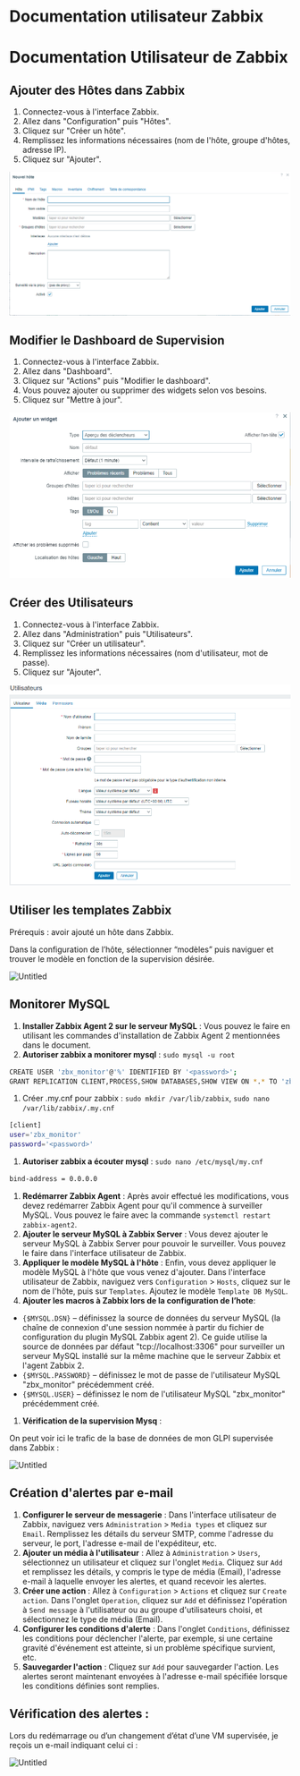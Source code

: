 # Documentation utilisateur Zabbix

# Documentation Utilisateur de Zabbix

## Ajouter des Hôtes dans Zabbix

1. Connectez-vous à l'interface Zabbix.
2. Allez dans "Configuration" puis "Hôtes".
3. Cliquez sur "Créer un hôte".
4. Remplissez les informations nécessaires (nom de l'hôte, groupe d'hôtes, adresse IP).
5. Cliquez sur "Ajouter". 

![Untitled](Documentation%20utilisateur%20Zabbix%20d20ff06ebcc241e5b5304995f6076fd5/Untitled.png)

## Modifier le Dashboard de Supervision

1. Connectez-vous à l'interface Zabbix.
2. Allez dans "Dashboard".
3. Cliquez sur "Actions" puis "Modifier le dashboard".
4. Vous pouvez ajouter ou supprimer des widgets selon vos besoins.
5. Cliquez sur "Mettre à jour".

![Untitled](Documentation%20utilisateur%20Zabbix%20d20ff06ebcc241e5b5304995f6076fd5/Untitled%201.png)

## Créer des Utilisateurs

1. Connectez-vous à l'interface Zabbix.
2. Allez dans "Administration" puis "Utilisateurs".
3. Cliquez sur "Créer un utilisateur".
4. Remplissez les informations nécessaires (nom d'utilisateur, mot de passe).
5. Cliquez sur "Ajouter".

![Untitled](Documentation%20utilisateur%20Zabbix%20d20ff06ebcc241e5b5304995f6076fd5/Untitled%202.png)

## Utiliser les templates Zabbix

Prérequis : avoir ajouté un hôte dans Zabbix. 

Dans la configuration de l’hôte, sélectionner “modèles” puis naviguer et trouver le modèle en fonction de la supervision désirée. 

![Untitled](Documentation%20d%E2%80%99installation%20Zabbix%20b4fe767d9cff4d3d8adacfbd7297a23e/Untitled.png)

## Monitorer MySQL

1. **Installer Zabbix Agent 2 sur le serveur MySQL** : Vous pouvez le faire en utilisant les commandes d'installation de Zabbix Agent 2 mentionnées dans le document.
2. **Autoriser zabbix a monitorer mysql** : `sudo mysql -u root` 

```bash
CREATE USER 'zbx_monitor'@'%' IDENTIFIED BY '<password>';
GRANT REPLICATION CLIENT,PROCESS,SHOW DATABASES,SHOW VIEW ON *.* TO 'zbx_monitor'@'%';
```

1. Créer .my.cnf pour zabbix : `sudo mkdir /var/lib/zabbix`, `sudo nano /var/lib/zabbix/.my.cnf`

```bash
[client]
user='zbx_monitor'
password='<password>'
```

1. **Autoriser zabbix a écouter mysql** : `sudo nano /etc/mysql/my.cnf` 

```bash
bind-address = 0.0.0.0

```

1. **Redémarrer Zabbix Agent** : Après avoir effectué les modifications, vous devez redémarrer Zabbix Agent pour qu'il commence à surveiller MySQL. Vous pouvez le faire avec la commande `systemctl restart zabbix-agent2`.
2. **Ajouter le serveur MySQL à Zabbix Server** : Vous devez ajouter le serveur MySQL à Zabbix Server pour pouvoir le surveiller. Vous pouvez le faire dans l'interface utilisateur de Zabbix.
3. **Appliquer le modèle MySQL à l'hôte** : Enfin, vous devez appliquer le modèle MySQL à l'hôte que vous venez d'ajouter. Dans l'interface utilisateur de Zabbix, naviguez vers `Configuration` > `Hosts`, cliquez sur le nom de l'hôte, puis sur `Templates`. Ajoutez le modèle `Template DB MySQL`.
4. **Ajouter les macros à Zabbix lors de la configuration de l’hote**:
- `{$MYSQL.DSN}` – définissez la source de données du serveur MySQL (la chaîne de connexion d'une session nommée à partir du fichier de configuration du plugin MySQL Zabbix agent 2). Ce guide utilise la source de données par défaut "tcp://localhost:3306" pour surveiller un serveur MySQL installé sur la même machine que le serveur Zabbix et l'agent Zabbix 2.
- `{$MYSQL.PASSWORD}` – définissez le mot de passe de l'utilisateur MySQL "zbx_monitor" précédemment créé.
- `{$MYSQL.USER}` – définissez le nom de l'utilisateur MySQL "zbx_monitor" précédemment créé.
1. **Vérification de la supervision Mysq** :

On peut voir ici le trafic de la base de données de mon GLPI supervisée dans Zabbix : 

![Untitled](Documentation%20d%E2%80%99installation%20Zabbix%20b4fe767d9cff4d3d8adacfbd7297a23e/Untitled%201.png)

## Création d'alertes par e-mail

1. **Configurer le serveur de messagerie** : Dans l'interface utilisateur de Zabbix, naviguez vers `Administration` > `Media types` et cliquez sur `Email`. Remplissez les détails du serveur SMTP, comme l'adresse du serveur, le port, l'adresse e-mail de l'expéditeur, etc.
2. **Ajouter un média à l'utilisateur** : Allez à `Administration` > `Users`, sélectionnez un utilisateur et cliquez sur l'onglet `Media`. Cliquez sur `Add` et remplissez les détails, y compris le type de média (Email), l'adresse e-mail à laquelle envoyer les alertes, et quand recevoir les alertes.
3. **Créer une action** : Allez à `Configuration` > `Actions` et cliquez sur `Create action`. Dans l'onglet `Operation`, cliquez sur `Add` et définissez l'opération à `Send message` à l'utilisateur ou au groupe d'utilisateurs choisi, et sélectionnez le type de média (Email).
4. **Configurer les conditions d'alerte** : Dans l'onglet `Conditions`, définissez les conditions pour déclencher l'alerte, par exemple, si une certaine gravité d'événement est atteinte, si un problème spécifique survient, etc.
5. **Sauvegarder l'action** : Cliquez sur `Add` pour sauvegarder l'action. Les alertes seront maintenant envoyées à l'adresse e-mail spécifiée lorsque les conditions définies sont remplies.

## Vérification des alertes :

Lors du redémarrage ou d’un changement d’état d’une VM supervisée, je reçois un e-mail indiquant celui ci : 

![Untitled](Documentation%20d%E2%80%99installation%20Zabbix%20b4fe767d9cff4d3d8adacfbd7297a23e/Untitled%202.png)